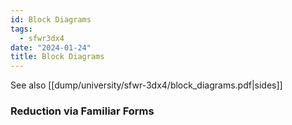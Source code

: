```yaml
---
id: Block Diagrams
tags:
  - sfwr3dx4
date: "2024-01-24"
title: Block Diagrams
---
```


See also [[dump/university/sfwr-3dx4/block_diagrams.pdf|sides]]

### Reduction via Familiar Forms
